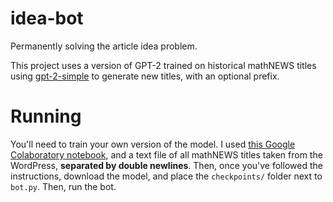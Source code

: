 # idea-bot
Permanently solving the article idea problem.

This project uses a version of GPT-2 trained on historical mathNEWS titles using [gpt-2-simple](https://github.com/minimaxir/gpt-2-simple) to generate new titles, with an optional prefix.

# Running

You'll need to train your own version of the model. I used [this Google Colaboratory notebook](https://colab.research.google.com/drive/1VLG8e7YSEwypxU-noRNhsv5dW4NfTGce), and a text file of all mathNEWS titles taken from the WordPress, **separated by double newlines**. Then, once you've followed the instructions, download the model, and place the `checkpoints/` folder next to `bot.py`. Then, run the bot.
